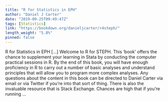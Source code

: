 ```yaml
---
title: "R for Statistics in EPH"
author: "Daniel J Carter"
date: "2019-09-25T09:49:47Z"
tags: [Statistics]
link: "https://bookdown.org/danieljcarter/r4steph/"
length_weight: "5.8%"
pinned: false
---
```


R for Statistics in EPH [...] Welcome to R for STEPH. This ‘book’ offers the chance to supplement your learning in Stata by conducting the computer practical sessions in R. By the end of this book, you will have enough proficiency in R to carry out a number of basic analyses and understand principles that will allow you to program more complex analyses. Any questions about the content in this book can be directed to Daniel Carter via email or via Twitter if you’re into that sort of thing. There is also the invaluable resource that is Stack Exchange. Chances are high that if you’re running ...
